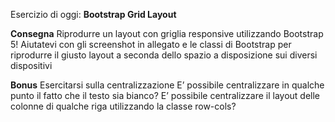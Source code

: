 Esercizio di oggi: **Bootstrap Grid Layout**

**Consegna**
Riprodurre un layout con griglia responsive utilizzando Bootstrap 5! Aiutatevi con gli screenshot in allegato e le classi di Bootstrap per riprodurre il giusto layout a seconda dello spazio a disposizione sui diversi dispositivi

**Bonus**
Esercitarsi sulla centralizzazione
E’ possibile centralizzare in qualche punto il fatto che il testo sia bianco?
E’ possibile centralizzare il layout delle colonne di qualche riga utilizzando la classe row-cols?